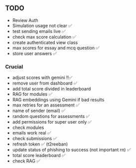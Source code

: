 ## TODO

- Review Auth
- Simulation usage not clear ✅
- test sending emails live ✅
- check max score calculation ✅
- create authenticated view class
- max scores for essay and mcq question ✅
- store user answers ✅

### Crucial
- adjust scores with gemini ‼✅
- remove user from dashboard ✅
- add total score divided in leaderboard
- RAG for modules ✅
- RAG embeddings using Gemini if bad results
- max retries for an assessment ✅
- name of sender (email) ✅
- random questions for assessments ✅
- add permissions for super user only ✅
- check modules
- emails work real ✅
- check submissions ✅
- refresh token ✅ (t2reeban)
- update status of phishing to success (not important rn) ✅
- total score leaderboard ✅
- check RAG ✅
